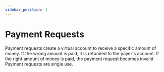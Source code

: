 ```yaml
---
sidebar_position: 1
---
```


# Payment Requests

Payment requests create a virtual account to receive a specific amount of money. If the wrong amount is paid, it is refunded to the payer's account. If the right amount of money is paid, the payment request becomes invalid. Payment requests are single use.